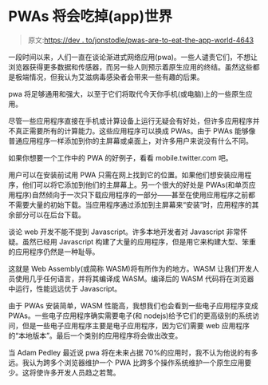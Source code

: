 # PWAs 将会吃掉(app)世界

> 原文:[https://dev . to/jonstodle/pwas-are-to-eat-the-app-world-4643](https://dev.to/jonstodle/pwas-are-going-to-eat-the-app-world-4643)

一段时间以来，人们一直在谈论渐进式网络应用(pwa)。一些人谴责它们，不想让浏览器获得更多数据和传感器，而另一些人则预示着原生应用的终结。虽然这些都是极端情况，但我认为艾滋病毒感染者会带来一些有趣的后果。

pwa 将足够通用和强大，以至于它们将取代今天你手机(或电脑)上的一些原生应用。

尽管一些应用程序直接在手机或计算设备上运行无疑会有好处，但许多应用程序并不真正需要所有的计算能力。这些应用程序可以换成 PWAs。由于 PWAs 能够像普通应用程序一样添加到你的主屏幕或桌面上，对许多用户来说没有什么不同。

如果你想要一个工作中的 PWA 的好例子，看看 mobile.twitter.com 吧。

用户可以在安装前试用 PWA 只需在网上找到它的位置。如果他们想安装应用程序，他们可以将它添加到他们的主屏幕上。另一个很大的好处是 PWAs(和单页应用程序)自然倾向于一次只下载应用程序的一部分——甚至在使用应用程序之前都不需要大量的初始下载。当应用程序通过添加到主屏幕来“安装”时，应用程序的其余部分可以在后台下载。

谈论 web 开发不能不提到 Javascript。许多本地开发者对 Javascript 非常怀疑。虽然已经用 Javascript 构建了大量的应用程序，但是用它来构建大型、笨重的应用程序仍然是一种耻辱。

这就是 Web Assembly(或简称 WASM)将有所作为的地方。WASM 让我们开发人员使用几乎任何语言，并将其编译成 WASM。编译后的 WASM 代码将在浏览器中运行，性能远远优于 Javascript。

由于 PWAs 安装简单，WASM 性能高，我想我们也会看到一些电子应用程序变成 PWAs。一些电子应用程序确实需要电子(和 nodejs)给予它们的更高级别的系统访问，但是一些电子应用程序主要是电子应用程序，因为它们需要 web 应用程序的“本地版本”。最后一个类别的应用程序将会做出改变。

当 Adam Pedley 最近说 pwa 将在未来占据 70%的应用时，我不认为他说的有多远。我认为跨多个浏览器维护一个 PWA 比跨多个操作系统维护一个原生应用要少。这将使许多开发人员趋之若鹜。